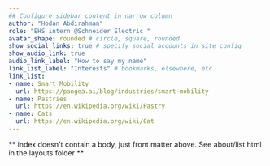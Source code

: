 ```yaml
---
## Configure sidebar content in narrow column
author: "Hodan Abdirahman"
role: "EHS intern @Schneider Electric "
avatar_shape: rounded # circle, square, rounded
show_social_links: true # specify social accounts in site config
show_audio_link: true
audio_link_label: "How to say my name"
link_list_label: "Interests" # bookmarks, elsewhere, etc.
link_list:
- name: Smart Mobility
  url: https://pangea.ai/blog/industries/smart-mobility
- name: Pastries
  url: https://en.wikipedia.org/wiki/Pastry
- name: Cats
  url: https://en.wikipedia.org/wiki/Cat
---
```


** index doesn't contain a body, just front matter above.
See about/list.html in the layouts folder **
